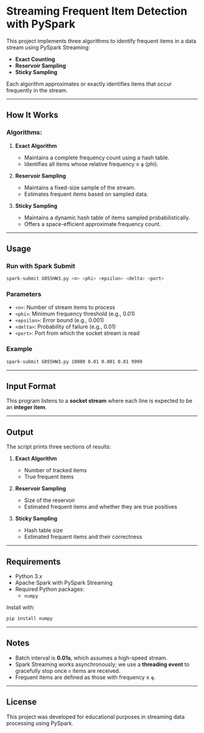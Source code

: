 # Streaming Frequent Item Detection with PySpark

This project implements three algorithms to identify frequent items in a data stream using PySpark Streaming:

- **Exact Counting**
- **Reservoir Sampling**
- **Sticky Sampling**

Each algorithm approximates or exactly identifies items that occur frequently in the stream.

---

##  How It Works

### Algorithms:

1. **Exact Algorithm**
   - Maintains a complete frequency count using a hash table.
   - Identifies all items whose relative frequency ≥ `φ` (phi).

2. **Reservoir Sampling**
   - Maintains a fixed-size sample of the stream.
   - Estimates frequent items based on sampled data.

3. **Sticky Sampling**
   - Maintains a dynamic hash table of items sampled probabilistically.
   - Offers a space-efficient approximate frequency count.

---

##  Usage

### Run with Spark Submit

```bash
spark-submit G055HW3.py <n> <phi> <epsilon> <delta> <port>
```

### Parameters

- `<n>`: Number of stream items to process
- `<phi>`: Minimum frequency threshold (e.g., 0.01)
- `<epsilon>`: Error bound (e.g., 0.001)
- `<delta>`: Probability of failure (e.g., 0.01)
- `<port>`: Port from which the socket stream is read

### Example

```bash
spark-submit G055HW3.py 10000 0.01 0.001 0.01 9999
```

---

##  Input Format

This program listens to a **socket stream** where each line is expected to be an **integer item**.

---

##  Output

The script prints three sections of results:

1. **Exact Algorithm**
   - Number of tracked items
   - True frequent items

2. **Reservoir Sampling**
   - Size of the reservoir
   - Estimated frequent items and whether they are true positives

3. **Sticky Sampling**
   - Hash table size
   - Estimated frequent items and their correctness

---

##  Requirements

- Python 3.x
- Apache Spark with PySpark Streaming
- Required Python packages:
  - `numpy`

Install with:

```bash
pip install numpy
```

---

##  Notes

- Batch interval is **0.01s**, which assumes a high-speed stream.
- Spark Streaming works asynchronously; we use a **threading event** to gracefully stop once `n` items are received.
- Frequent items are defined as those with frequency ≥ `φ`.

---

##  License

This project was developed for educational purposes in streaming data processing using PySpark.
